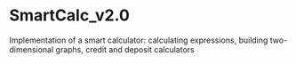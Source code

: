 # SmartCalc_v2.0
Implementation of a smart calculator: calculating expressions, building two-dimensional graphs, credit and deposit calculators
